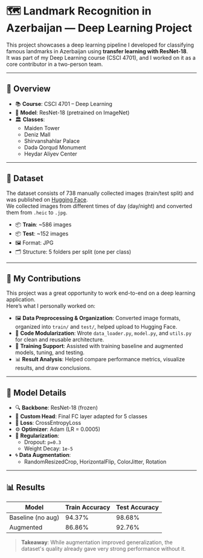 # 🗺️ Landmark Recognition in Azerbaijan — Deep Learning Project

This project showcases a deep learning pipeline I developed for classifying famous landmarks in Azerbaijan using **transfer learning with ResNet-18**.  
It was part of my Deep Learning course (CSCI 4701), and I worked on it as a core contributor in a two-person team.

---

## 🚀 Overview

- 📚 **Course**: CSCI 4701 – Deep Learning  
- 🧠 **Model**: ResNet-18 (pretrained on ImageNet)  
- 🏛️ **Classes**:
  - Maiden Tower  
  - Deniz Mall  
  - Shirvanshahlar Palace  
  - Dədə Qorqud Monument  
  - Heydar Aliyev Center  

---

## 📁 Dataset

The dataset consists of 738 manually collected images (train/test split) and was published on [Hugging Face](https://huggingface.co/datasets/khaleed-mammad/azerbaijan-landmarks-dataset).  
We collected images from different times of day (day/night) and converted them from `.heic` to `.jpg`.

- 📦 **Train**: ~586 images  
- 📦 **Test**: ~152 images  
- 🖼️ Format: JPG  
- 🗂️ Structure: 5 folders per split (one per class)

---

## 🧰 My Contributions

This project was a great opportunity to work end-to-end on a deep learning application.  
Here’s what I personally worked on:

- 🖼️ **Data Preprocessing & Organization**: Converted image formats, organized into `train/` and `test/`, helped upload to Hugging Face.
- 🧱 **Code Modularization**: Wrote `data_loader.py`, `model.py`, and `utils.py` for clean and reusable architecture.
- 🧪 **Training Support**: Assisted with training baseline and augmented models, tuning, and testing.
- 📊 **Result Analysis**: Helped compare performance metrics, visualize results, and draw conclusions.

---

## 🧠 Model Details

- 🔍 **Backbone**: ResNet-18 (frozen)
- 🧩 **Custom Head**: Final FC layer adapted for 5 classes
- 🎯 **Loss**: CrossEntropyLoss  
- ⚙️ **Optimizer**: Adam (LR = 0.0005)  
- 🧴 **Regularization**:
  - Dropout: `p=0.3`
  - Weight Decay: `1e-5`
- 🌀 **Data Augmentation**:
  - RandomResizedCrop, HorizontalFlip, ColorJitter, Rotation

---

## 📊 Results

| Model               | Train Accuracy | Test Accuracy |
|--------------------|----------------|---------------|
| Baseline (no aug)  | 94.37%         | 98.68%        |
| Augmented          | 86.86%         | 92.76%        |

> **Takeaway**: While augmentation improved generalization, the dataset's quality already gave very strong performance without it.